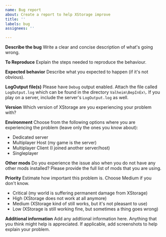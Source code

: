 ```yaml
---
name: Bug report
about: Create a report to help XStorage improve
title: ''
labels: bug
assignees: ''

---
```


**Describe the bug**
Write a clear and concise description of what's going wrong.

**To Reproduce**
Explain the steps needed to reproduce the behaviour.

**Expected behavior**
Describe what you expected to happen (if it's not obvious).

**LogOutput file(s)**
Please have `Debug` output enabled. Attach the file called `LogOutput.log` which can be found in the directory `Valheim\BepInEx\`.
If you play on a server, include the server's `LogOutput.log` as well.

**Version**
Which version of XStorage are you experiencing your problem with?

**Environment**
Choose from the following options where you are experiencing the problem (leave only the ones you know about):
* Dedicated server
* Multiplayer Host (my game is the server)
* Multiplayer Client (I joined another server/host)
* Singleplayer

**Other mods**
Do you experience the issue also when you do not have any other mods installed? Please provide the full list of mods that you are using.

**Priority**
Estimate how important this problem is. Choose Medium if you don't know.
* Critical (my world is suffering permanent damage from XStorage)
* High (XStorage does not work at all anymore)
* Medium (XStorage kind of still works, but it's not pleasant to use)
* Low (XStorage is still working fine, but sometimes a thing goes wrong)

**Additional information**
Add any addtional information here. Anything that you think might help is appreciated.
If applicable, add screenshots to help explain your problem.
